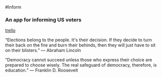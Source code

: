 #Inform
### An app for informing US voters

[trello](https://trello.com/b/MR9HrXhq/inform)

“Elections belong to the people. It's their decision. If they decide to turn their back on the fire and burn their behinds, then they will just have to sit on their blisters.” 
― Abraham Lincoln

“Democracy cannot succeed unless those who express their choice are prepared to choose wisely. The real safeguard of democracy, therefore, is education.” 
― Franklin D. Roosevelt
